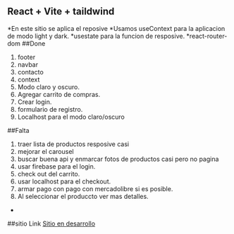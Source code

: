 ## React + Vite + taildwind

*En este sitio se aplica el reposive
*Usamos useContext para la aplicacion de modo light y dark.
*usestate para la funcion de resposive. 
*react-router-dom
##Done
1. footer
2. navbar
3. contacto
4. context 
5. Modo claro y oscuro. 
6. Agregar carrito de compras.
7. Crear login.
8. formulario de registro.
9. Localhost para el modo claro/oscuro

##Falta 
1. traer lista de productos resposive casi 
2. mejorar el carousel
3. buscar buena api y enmarcar fotos de productos casi pero no pagina
4. usar firebase para el login.
5. check out del carrito.
6. usar localhost para el checkout. 
7. armar pago con pago con mercadolibre si es posible. 
8. Al seleccionar el produccto ver mas detalles. 





*
##sitio
Link [Sitio en desarrollo](pescaenlinea.netlify.app) 
